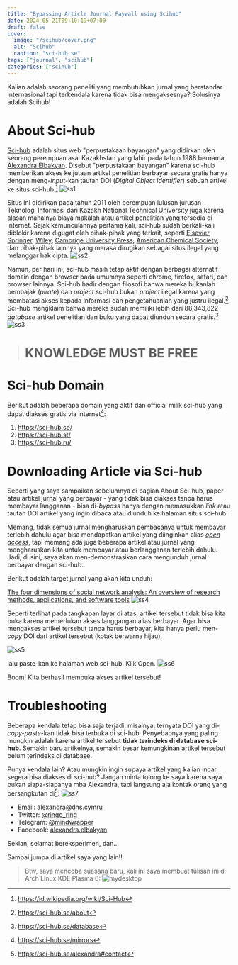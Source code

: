 ```yaml
---
title: "Bypassing Article Journal Paywall using Scihub"
date: 2024-05-21T09:10:19+07:00
draft: false		
cover: 
  image: "/scihub/cover.png"
  alt: "Scihub"
  caption: "sci-hub.se"
tags: ["journal", "scihub"]
categories: ["scihub"]
---
```


Kalian adalah seorang peneliti yang membutuhkan jurnal yang berstandar internasional tapi terkendala karena tidak bisa mengaksesnya? Solusinya adalah Scihub!

# About Sci-hub

[Sci-hub](https://sci-hub.se/) adalah situs web "perpustakaan bayangan" yang didirkan oleh seorang perempuan asal Kazakhstan yang lahir pada tahun 1988 bernama [Alexandra Elbakyan](https://sci-hub.se/alexandra#). Disebut "perpustakaan bayangan" karena sci-hub memberikan akses ke jutaan artikel penelitian berbayar secara gratis hanya dengan meng-_input_-kan tautan DOI (_Digital Object Identifier_) sebuah artikel ke situs sci-hub.[^1] 
![ss1](https://sci-hub.se/pictures/alexandra/photos/2021-02-26.jpg)

Situs ini didirikan pada tahun 2011 oleh perempuan lulusan jurusan Teknologi Informasi dari Kazakh National Technical University juga karena alasan mahalnya biaya makalah atau artikel penelitian yang tersedia di internet. Sejak kemunculannya pertama kali, sci-hub sudah berkali-kali diblokir karena digugat oleh pihak-pihak yang terkait, seperti [Elsevier](https://www.elsevier.com/), [Springer](https://www.springer.com/gp), [Wiley](https://onlinelibrary.wiley.com/), [Cambrige University Press](https://www.cambridge.org/universitypress), [American Chemical Society](https://www.acs.org/), dan pihak-pihak lainnya yang merasa dirugikan sebagai situs ilegal yang melanggar hak cipta. 
![ss2](/scihub/ss2.png)

Namun, per hari ini, sci-hub masih tetap aktif dengan berbagai alternatif domain dengan browser pada umumnya seperti chrome, firefox, safari, dan browser lainnya. Sci-hub hadir dengan filosofi bahwa mereka bukanlah pembajak (_pirate_) dan _project_ sci-hub bukan _project_ ilegal karena yang membatasi akses kepada informasi dan pengetahuanlah yang justru ilegal.[^2] Sci-hub mengklaim bahwa mereka sudah memiliki lebih dari 88,343,822 _database_ artikel penelitian dan buku yang dapat diunduh secara gratis.[^3] 
![ss3](/scihub/ss3.png)

> # **KNOWLEDGE MUST BE FREE** 

# Sci-hub Domain

Berikut adalah beberapa domain yang aktif dan official milik sci-hub yang dapat diakses gratis via internet[^4]:
1. https://sci-hub.se/
2. https://sci-hub.st/
3. https://sci-hub.ru/

# Downloading Article via Sci-hub

Seperti yang saya sampaikan sebelumnya di bagian About Sci-hub, paper atau artikel jurnal yang berbayar - yang tidak bisa diakses tanpa harus membayar langganan - bisa di-_bypass_ hanya dengan memasukkan _link_ atau tautan DOI artikel yang ingin dibaca atau diunduh ke halaman situs sci-hub. 

Memang, tidak semua jurnal mengharuskan pembacanya untuk membayar terlebih dahulu agar bisa mendapatkan artikel yang diinginkan alias [_open access_](https://en.wikipedia.org/wiki/Open_access), tapi memang ada juga beberapa artikel atau jurnal yang mengharuskan kita untuk membayar atau berlangganan terlebih dahulu. Jadi, di sini, saya akan men-demonstrasikan cara mengunduh jurnal berbayar dengan sci-hub.

Berikut adalah target jurnal yang akan kita unduh:

[The four dimensions of social network analysis: An overview of research methods, applications, and software tools](https://www.sciencedirect.com/science/article/abs/pii/S1566253520302906)
![ss4](/scihub/ss4.png)

Seperti terlihat pada tangkapan layar di atas, artikel tersebut tidak bisa kita buka karena memerlukan akses langgangan alias berbayar. Agar bisa mengakses artikel tersebut tanpa harus berbayar, kita hanya perlu men-_copy_ DOI dari artikel tersebut (kotak berwarna hijau),

![ss5](/scihub/ss5.png)

lalu paste-kan ke halaman web sci-hub. Klik Open.
![ss6](/scihub/ss6.png)

Boom! Kita berhasil membuka akses artikel tersebut!

# Troubleshooting 

Beberapa kendala tetap bisa saja terjadi, misalnya, ternyata DOI yang di-_copy-paste_-kan tidak bisa terbuka di sci-hub. Penyebabnya yang paling mungkin adalah karena artikel tersebut **tidak terindeks di database sci-hub**. Semakin baru artikelnya, semakin besar kemungkinan artikel tersebut belum terindeks di database.

Punya kendala lain? Atau mungkin ingin supaya artikel yang kalian incar segera bisa diakses di sci-hub? Jangan minta tolong ke saya karena saya bukan siapa-siapanya mba Alexandra, tapi langsung aja kontak orang yang bersangkutan di[^5]:
![ss7](/scihub/ss7.png)

- Email: alexandra@dns.cymru
- Twitter: [@ringo_ring](https://x.com/ringo_ring)
- Telegram: [@mindwrapper](https://t.me/mindwrapper)
- Facebook: [alexandra.elbakyan](https://www.facebook.com/alexandra.elbakyan)

Sekian, selamat bereksperimen, dan...

Sampai jumpa di artikel saya yang lain!!

> Btw, saya mencoba suasana baru, kali ini saya membuat tulisan ini di Arch Linux KDE Plasma 6:
![mydesktop](/scihub/mydesktop.png)

[^1]: https://id.wikipedia.org/wiki/Sci-Hub
[^2]: https://sci-hub.se/about
[^3]: https://sci-hub.se/database
[^4]: https://sci-hub.se/mirrors
[^5]: https://sci-hub.se/alexandra#contact

